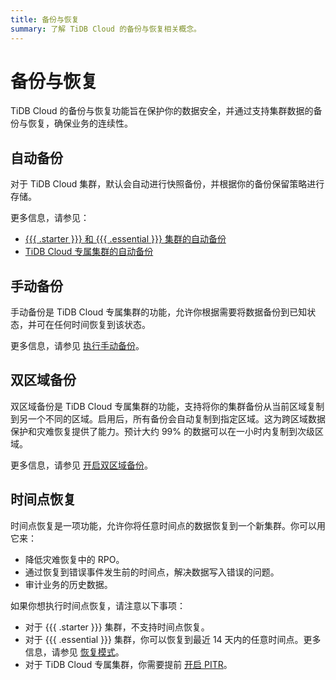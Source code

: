 ```yaml
---
title: 备份与恢复
summary: 了解 TiDB Cloud 的备份与恢复相关概念。
---
```


# 备份与恢复

TiDB Cloud 的备份与恢复功能旨在保护你的数据安全，并通过支持集群数据的备份与恢复，确保业务的连续性。

## 自动备份

对于 TiDB Cloud 集群，默认会自动进行快照备份，并根据你的备份保留策略进行存储。

更多信息，请参见：

- [{{{ .starter }}} 和 {{{ .essential }}} 集群的自动备份](/tidb-cloud/backup-and-restore-serverless.md#automatic-backups)
- [TiDB Cloud 专属集群的自动备份](/tidb-cloud/backup-and-restore.md#turn-on-auto-backup)

## 手动备份

手动备份是 TiDB Cloud 专属集群的功能，允许你根据需要将数据备份到已知状态，并可在任何时间恢复到该状态。

更多信息，请参见 [执行手动备份](/tidb-cloud/backup-and-restore.md#perform-a-manual-backup)。

## 双区域备份

双区域备份是 TiDB Cloud 专属集群的功能，支持将你的集群备份从当前区域复制到另一个不同的区域。启用后，所有备份会自动复制到指定区域。这为跨区域数据保护和灾难恢复提供了能力。预计大约 99% 的数据可以在一小时内复制到次级区域。

更多信息，请参见 [开启双区域备份](/tidb-cloud/backup-and-restore.md#turn-on-dual-region-backup)。

## 时间点恢复

时间点恢复是一项功能，允许你将任意时间点的数据恢复到一个新集群。你可以用它来：

- 降低灾难恢复中的 RPO。
- 通过恢复到错误事件发生前的时间点，解决数据写入错误的问题。
- 审计业务的历史数据。

如果你想执行时间点恢复，请注意以下事项：

- 对于 {{{ .starter }}} 集群，不支持时间点恢复。
- 对于 {{{ .essential }}} 集群，你可以恢复到最近 14 天内的任意时间点。更多信息，请参见 [恢复模式](/tidb-cloud/backup-and-restore-serverless.md#restore-mode)。
- 对于 TiDB Cloud 专属集群，你需要提前 [开启 PITR](/tidb-cloud/backup-and-restore.md#turn-on-point-in-time-restore)。
